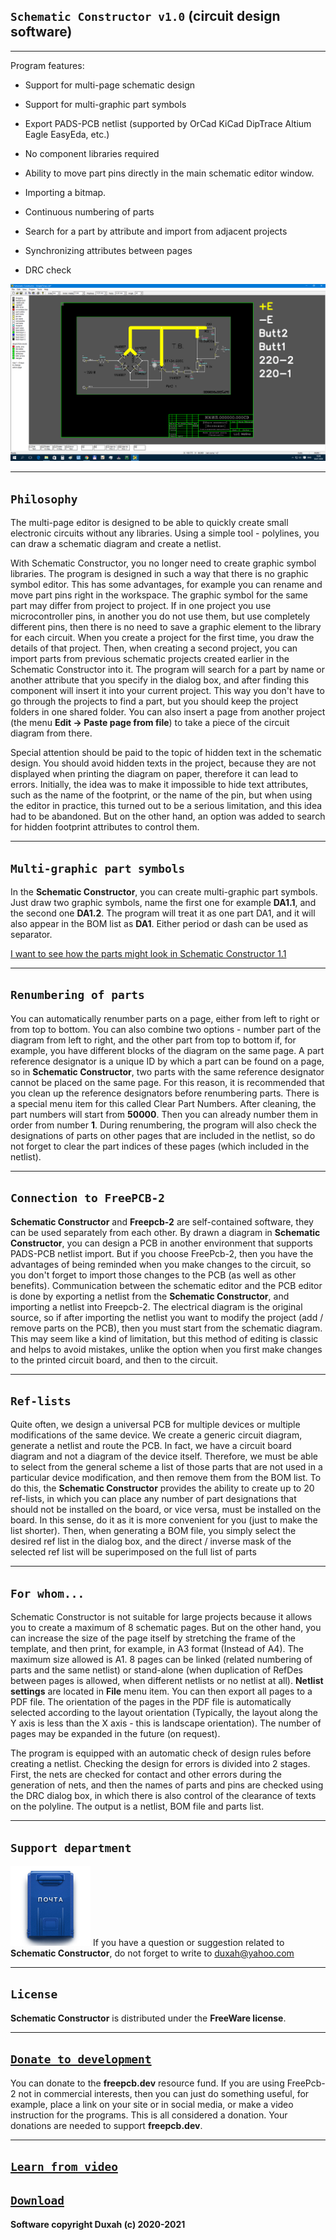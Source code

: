 <link rel="shortcut icon" type="image/gif" href="https://freepcb.dev/pictures/favicon.gif?">

## `Schematic Constructor v1.0` (circuit design software)

***
Program features:

* Support for multi-page schematic design

* Support for multi-graphic part symbols

* Export PADS-PCB netlist (supported by OrCad KiCad DipTrace Altium Eagle EasyEda, etc.)

* No component libraries required

* Ability to move part pins directly in the main schematic editor window.

* Importing a bitmap.

* Continuous numbering of parts

* Search for a part by attribute and import from adjacent projects

* Synchronizing attributes between pages

* DRC check

![Free pcb compatible schematic editor](pictures/ECDS.gif)

***
## `Philosophy`

The multi-page editor is designed to be able to quickly create small electronic circuits without any libraries. Using a simple tool - polylines, you can draw a schematic diagram and create a netlist.

With Schematic Constructor, you no longer need to create graphic symbol libraries. The program is designed in such a way that there is no graphic symbol editor. This has some advantages, for example you can rename and move part pins right in the workspace. The graphic symbol for the same part may differ from project to project. If in one project you use microcontroller pins, in another you do not use them, but use completely different pins, then there is no need to save a graphic element to the library for each circuit. When you create a project for the first time, you draw the details of that project. Then, when creating a second project, you can import parts from previous schematic projects created earlier in the Schematic Constructor into it. The program will search for a part by name or another attribute that you specify in the dialog box, and after finding this component will insert it into your current project. This way you don't have to go through the projects to find a part, but you should keep the project folders in one shared folder. You can also insert a page from another project (the menu **Edit -> Paste page from file**) to take a piece of the circuit diagram from there.

Special attention should be paid to the topic of hidden text in the schematic design. You should avoid hidden texts in the project, because they are not displayed when printing the diagram on paper, therefore it can lead to errors. Initially, the idea was to make it impossible to hide text attributes, such as the name of the footprint, or the name of the pin, but when using the editor in practice, this turned out to be a serious limitation, and this idea had to be abandoned. But on the other hand, an option was added to search for hidden footprint attributes to control them.

***
## `Multi-graphic part symbols`

In the **Schematic Constructor**, you can create multi-graphic part symbols. Just draw two graphic symbols, name the first one for example **DA1.1**, and the second one **DA1.2**. The program will treat it as one part DA1, and it will also appear in the BOM list as **DA1**. Either period or dash can be used as separator.

[I want to see how the parts might look in Schematic Constructor 1.1](look_parts.md)

***
## `Renumbering of parts`

You can automatically renumber parts on a page, either from left to right or from top to bottom. You can also combine two options - number part of the diagram from left to right, and the other part from top to bottom if, for example, you have different blocks of the diagram on the same page. A part reference designator is a unique ID by which a part can be found on a page, so in **Schematic Constructor**, two parts with the same reference designator cannot be placed on the same page. For this reason, it is recommended that you clean up the reference designators before renumbering parts. There is a special menu item for this called Clear Part Numbers. After cleaning, the part numbers will start from **50000**. Then you can already number them in order from number **1**. During renumbering, the program will also check the designations of parts on other pages that are included in the netlist, so do not forget to clear the part indices of these pages (which included in the netlist).

***
## `Connection to FreePCB-2`

**Schematic Constructor** and **Freepcb-2** are self-contained software, they can be used separately from each other. By drawn a diagram in **Schematic Constructor**, you can design a PCB in another environment that supports PADS-PCB netlist import. But if you choose FreePcb-2, then you have the advantages of being reminded when you make changes to the circuit, so you don't forget to import those changes to the PCB (as well as other benefits). Communication between the schematic editor and the PCB editor is done by exporting a netlist from the **Schematic Constructor**, and importing a netlist into Freepcb-2. The electrical diagram is the original source, so if after importing the netlist you want to modify the project (add / remove parts on the PCB), then you must start from the schematic diagram. This may seem like a kind of limitation, but this method of editing is classic and helps to avoid mistakes, unlike the option when you first make changes to the printed circuit board, and then to the circuit.

***
## `Ref-lists`

Quite often, we design a universal PCB for multiple devices or multiple modifications of the same device. We create a generic circuit diagram, generate a netlist and route the PCB. In fact, we have a circuit board diagram and not a diagram of the device itself. Therefore, we must be able to select from the general scheme a list of those parts that are not used in a particular device modification, and then remove them from the BOM list. To do this, the **Schematic Constructor** provides the ability to create up to 20 ref-lists, in which you can place any number of part designations that should not be installed on the board, or vice versa, must be installed on the board. In this sense, do it as it is more convenient for you (just to make the list shorter). Then, when generating a BOM file, you simply select the desired ref list in the dialog box, and the direct / inverse mask of the selected ref list will be superimposed on the full list of parts

***
## `For whom...`

Schematic Constructor is not suitable for large projects because it allows you to create a maximum of 8 schematic pages. But on the other hand, you can increase the size of the page itself by stretching the frame of the template, and then print, for example, in A3 format (Instead of A4). The maximum size allowed is A1. 8 pages can be linked (related numbering of parts and the same netlist) or stand-alone (when duplication of RefDes between pages is allowed, when different netlists or no netlist at all). **Netlist settings** are located in **File** menu item. You can then export all pages to a PDF file. The orientation of the pages in the PDF file is automatically selected according to the layout orientation (Typically, the layout along the Y axis is less than the X axis - this is landscape orientation). The number of pages may be expanded in the future (on request).

The program is equipped with an automatic check of design rules before creating a netlist. Checking the design for errors is divided into 2 stages. First, the nets are checked for contact and other errors during the generation of nets, and then the names of parts and pins are checked using the DRC dialog box, in which there is also control of the clearance of texts on the polyline. The output is a netlist, BOM file and parts list.

***
## `Support department`

![](pictures/pochta.jpg)
If you have a question or suggestion related to **Schematic Constructor**, do not forget to write to duxah@yahoo.com

***
## `License`

**Schematic Constructor** is distributed under the **FreeWare license**.

***
## [`Donate to development`](https://paypal.me/freepcb2)

You can donate to the **freepcb.dev** resource fund. If you are using FreePcb-2 not in commercial interests, then you can just do something useful, for example, place a link on your site or in social media, or make a video instruction for the programs. This is all considered a donation. Your donations are needed to support **freepcb.dev**.

***

## [`Learn from video`](How_to_cd.md)

## [`Download`](Download.md)

**Software copyright Duxah (c) 2020-2021**
